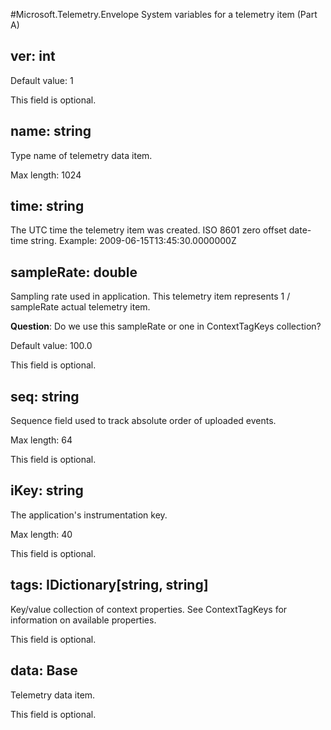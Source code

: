 
#Microsoft.Telemetry.Envelope
System variables for a telemetry item (Part A)
## ver: int
Default value: 1

This field is optional.

## name: string
Type name of telemetry data item.

Max length: 1024

## time: string
The UTC time the telemetry item was created. ISO 8601 zero offset date-time string. Example: 2009-06-15T13:45:30.0000000Z

## sampleRate: double
Sampling rate used in application. This telemetry item represents 1 / sampleRate actual telemetry item.

**Question**: Do we use this sampleRate or one in ContextTagKeys collection?

Default value: 100.0

This field is optional.

## seq: string
Sequence field used to track absolute order of uploaded events.

Max length: 64

This field is optional.

## iKey: string
The application's instrumentation key.

Max length: 40

This field is optional.

## tags: IDictionary[string, string]
Key/value collection of context properties. See ContextTagKeys for information on available properties.

This field is optional.

## data: Base
Telemetry data item.

This field is optional.

